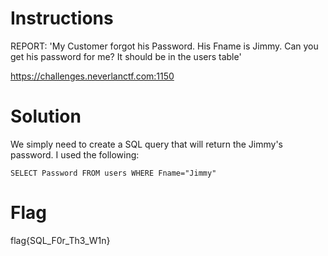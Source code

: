 # Instructions

REPORT: 'My Customer forgot his Password. His Fname is Jimmy. Can you get his password for me? It should be in the users table'

https://challenges.neverlanctf.com:1150

# Solution

We simply need to create a SQL query that will return the Jimmy's password.
I used the following:
```
SELECT Password FROM users WHERE Fname="Jimmy"
```

# Flag
flag{SQL_F0r_Th3_W1n}
